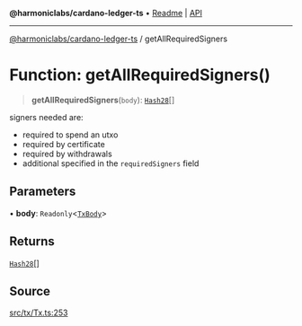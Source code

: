 **@harmoniclabs/cardano-ledger-ts** • [Readme](../README.md) \| [API](../globals.md)

***

[@harmoniclabs/cardano-ledger-ts](../README.md) / getAllRequiredSigners

# Function: getAllRequiredSigners()

> **getAllRequiredSigners**(`body`): [`Hash28`](../classes/Hash28.md)[]

signers needed are:
 - required to spend an utxo
 - required by certificate
 - required by withdrawals
 - additional specified in the `requiredSigners` field

## Parameters

• **body**: `Readonly`\<[`TxBody`](../classes/TxBody.md)\>

## Returns

[`Hash28`](../classes/Hash28.md)[]

## Source

[src/tx/Tx.ts:253](https://github.com/HarmonicLabs/cardano-ledger-ts/blob/d1659b0/src/tx/Tx.ts#L253)
